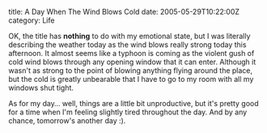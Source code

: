 title: A Day When The Wind Blows Cold
date: 2005-05-29T10:22:00Z
category: Life

OK, the title has **nothing** to do with my emotional state, but I was literally describing the weather today as the wind blows really strong today this afternoon. It almost seems like a typhoon is coming as the violent gush of cold wind blows through any opening window that it can enter. Although it wasn't as strong to the point of blowing anything flying around the place, but the cold is greatly unbearable that I have to go to my room with all my windows shut tight.

As for my day… well, things are a little bit unproductive, but it's pretty good for a time when I'm feeling slightly tired throughout the day. And by any chance, tomorrow's another day :).
